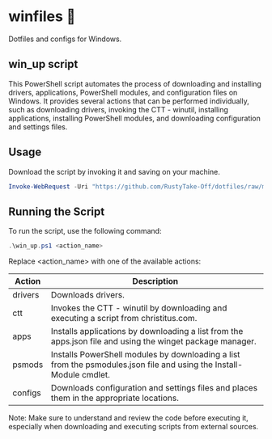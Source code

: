 # winfiles 🔢

Dotfiles and configs for Windows.

## win_up script

This PowerShell script automates the process of downloading and installing drivers, applications, PowerShell modules, and configuration files on Windows. It provides several actions that can be performed individually, such as downloading drivers, invoking the CTT - winutil, installing applications, installing PowerShell modules, and downloading configuration and settings files.

## Usage

Download the script by invoking it and saving on your machine.

```powershell
Invoke-WebRequest -Uri "https://github.com/RustyTake-Off/dotfiles/raw/main/winfiles/win_up.ps1" -OutFile "$env:USERPROFILE\win_up.ps1"
```

## Running the Script

To run the script, use the following command:

```powershell
.\win_up.ps1 <action_name>
```

Replace <action_name> with one of the available actions:

| Action  | Description                                                                                                         |
| ------- | ------------------------------------------------------------------------------------------------------------------- |
| drivers | Downloads drivers.                                                                                                  |
| ctt     | Invokes the CTT - winutil by downloading and executing a script from christitus.com.                                |
| apps    | Installs applications by downloading a list from the apps.json file and using the winget package manager.           |
| psmods  | Installs PowerShell modules by downloading a list from the psmodules.json file and using the Install-Module cmdlet. |
| configs | Downloads configuration and settings files and places them in the appropriate locations.                            |

 Note: Make sure to understand and review the code before executing it, especially when downloading and executing scripts from external sources.
